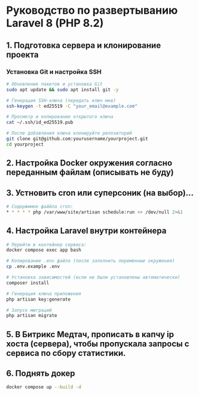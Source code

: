 # Руководство по развертыванию Laravel 8 (PHP 8.2)

## 1. Подготовка сервера и клонирование проекта

### Установка Git и настройка SSH

```bash
# Обновление пакетов и установка Git
sudo apt update && sudo apt install git -y

# Генерация SSH-ключа (передать ключ мне)
ssh-keygen -t ed25519 -C "your_email@example.com"

# Просмотр и копирование открытого ключа
cat ~/.ssh/id_ed25519.pub

# После добавления ключа клонируйте репозиторий
git clone git@github.com:yourusername/yourproject.git
cd yourproject
```

## 2. Настройка Docker окружения согласно переданным файлам (описывать не буду)

## 3. Устновить cron или суперсоник (на выбор)... 
```bash
# Содержимое файйла cron:
* * * * * php /var/www/site/artisan schedule:run >> /dev/null 2>&1
```


## 4. Настройка Laravel внутри контейнера

```bash
# Перейти в контейнер сервиса:
docker compose exec app bash

# Копирование .env файла (после заполнить переменные окружения)
cp .env.example .env

# Установка зависимостей (если не были установлены автоматически)
composer install

# Генерация ключа приложения
php artisan key:generate

# Запуск миграций
php artisan migrate
```


## 5. В Битрикс Медтач, прописать в капчу ip хоста (сервера), чтобы пропускала запросы с сервиса по сбору статистики.


## 6. Поднять докер
```bash
docker compose up --build -d
```
